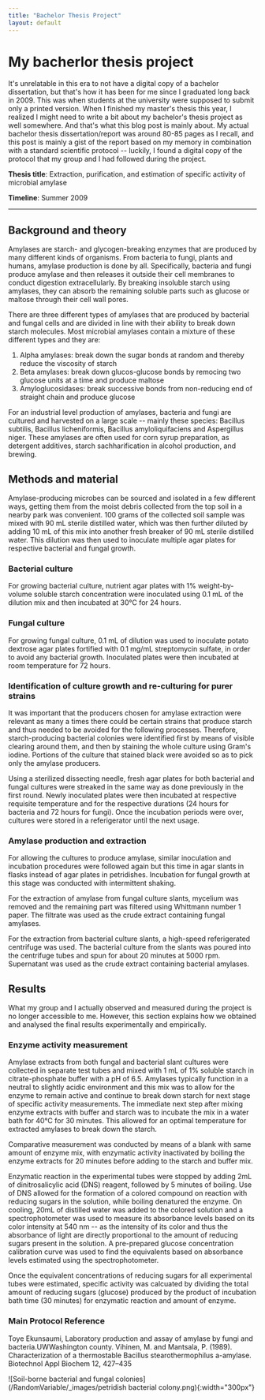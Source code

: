 ```yaml
---
title: "Bachelor Thesis Project"
layout: default
---
```


# My bacherlor thesis project
It's unrelatable in this era to not have a digital copy of a bachelor dissertation, but that's how it has been for me since I graduated long back in 2009. This was when students at the university were supposed to submit only a printed version. When I finished my master's thesis this year, I realized I might need to write a bit about my bachelor's thesis project as well somewhere. And that's what this blog post is mainly about. My actual bachelor thesis dissertation/report was around 80-85 pages as I recall, and this post is mainly a gist of the report based on my memory in combination with a standard scientific protocol -- luckily, I found a digital copy of the protocol that my group and I had followed during the project.

**Thesis title**: Extraction, purification, and estimation of specific activity of microbial amylase

**Timeline**: Summer 2009

---------------------------------------------------------------------------------------------------------------------------------------
## Background and theory
Amylases are starch- and glycogen-breaking enzymes that are produced by many different kinds of organisms. From bacteria to fungi, plants and humans, amylase production is done by all. Specifically, bacteria and fungi produce amylase and then releases it outside their cell membranes to conduct digestion extracellularly. By breaking insoluble starch using amylases, they can absorb the remaining soluble parts such as glucose or maltose through their cell wall pores.

There are three different types of amylases that are produced by bacterial and fungal cells and are divided in line with their ability to break down starch molecules. Most microbial amylases contain a mixture of these different types and they are:
1. Alpha amylases: break down the sugar bonds at random and thereby reduce the viscosity of starch
2. Beta amylases: break down glucos-glucose bonds by remocing two glucose units at a time and produce maltose
3. Amyloglucosidases: break successive bonds from non-reducing end of straight chain and produce glucose

For an industrial level production of amylases, bacteria and fungi are cultured and harvested on a large scale -- mainly these species: Bacillus subtilis, Bacillus licheniformis, Bacillus amyloliquifaciens and Aspergillus niger. These amylases are often used for corn syrup preparation, as detergent additives, starch sachharification in alcohol production, and brewing.

## Methods and material
Amylase-producing microbes can be sourced and isolated in a few different ways, getting them from the moist debris collected from the top soil in a nearby park was convenient. 100 grams of the collected soil sample was mixed with 90 mL sterile distilled water, which was then further diluted by adding 10 mL of this mix into another fresh breaker of 90 mL sterile distilled water. This dilution was then used to inoculate multiple agar plates for respective bacterial and fungal growth. 

### Bacterial culture
For growing bacterial culture, nutrient agar plates with 1% weight-by-volume soluble starch concentration were inoculated using 0.1 mL of the dilution mix and then incubated at 30°C for 24 hours.

### Fungal culture
For growing fungal culture, 0.1 mL of dilution was used to inoculate potato dextrose agar plates fortified with 0.1 mg/mL streptomycin sulfate, in order to avoid any bacterial growth. Inoculated plates were then incubated at room temperature for 72 hours.

### Identification of culture growth and re-culturing for purer strains
It was important that the producers chosen for amylase extraction were relevant as many a times there could be certain strains that produce starch and thus needed to be avoided for the following processes. Therefore, starch-producing bacterial colonies were identified first by means of visible clearing around them, and then by staining the whole culture using Gram's iodine. Portions of the culture that stained black were avoided so as to pick only the amylase producers.

Using a sterilized dissecting needle, fresh agar plates for both bacterial and fungal cultures were streaked in the same way as done previously in the first round. Newly inoculated plates were then incubated at respective requisite temperature and for the respective durations (24 hours for bacteria and 72 hours for fungi). Once the incubation periods were over, cultures were stored in a referigerator until the next usage.

### Amylase production and extraction
For allowing the cultures to produce amylase, similar inoculation and incubation procedures were followed again but this time in agar slants in flasks instead of agar plates in petridishes. Incubation for fungal growth at this stage was conducted with intermittent shaking.

For the extraction of amylase from fungal culture slants, mycelium was removed and the remaining part was filtered using Whittmann number 1 paper. The filtrate was used as the crude extract containing fungal amylases.

For the extraction from bacterial culture slants, a high-speed referigerated centrifuge was used. The bacterial culture from the slants was poured into the centrifuge tubes and spun for about 20 minutes at 5000 rpm. Supernatant was used as the crude extract containing bacterial amylases.

## Results
What my group and I actually observed and measured during the project is no longer accessible to me. However, this section explains how we obtained and analysed the final results experimentally and empirically.

### Enzyme activity measurement
Amylase extracts from both fungal and bacterial slant cultures were collected in separate test tubes and mixed with 1 mL of 1% soluble starch in citrate-phosphate buffer with a pH of 6.5. Amylases typically function in a neutral to slightly acidic environment and this mix was to allow for the enzyme to remain active and continue to break down starch for next stage of specific activity measurements. The immediate next step after mixing enzyme extracts with buffer and starch was to incubate the mix in a water bath for 40°C for 30 minutes. This allowed for an optimal temperature for extracted amylases to break down the starch.

Comparative measurement was conducted by means of a blank with same amount of enzyme mix, with enzymatic activity inactivated by boiling the enzyme extracts for 20 minutes before adding to the starch and buffer mix.

Enzymatic reaction in the experimental tubes were stopped by adding 2mL of dinitrosalicylic acid (DNS) reagent, followed by 5 minutes of boiling. Use of DNS allowed for the formation of a colored compound on reaction with reducing sugars in the solution, while boiling denatured the enzyme. On cooling, 20mL of distilled water was added to the colored solution and a spectrophotometer was used to measure its absorbance levels based on its color intensity at 540 nm -- as the intensity of its color and thus the absorbance of light are directly proportional to the amount of reducing sugars present in the solution. A pre-prepared glucose concentration calibration curve was used to find the equivalents based on absorbance levels estimated using the spectrophotometer.

Once the equivalent concentrations of reducing sugars for all experimental tubes were estimated, specific activity was calcuated by dividing the total amount of reducing sugars (glucose) produced by the product of incubation bath time (30 minutes) for enzymatic reaction and amount of enzyme.

### Main Protocol Reference
Toye Ekunsaumi, Laboratory production and assay of amylase by fungi and bacteria.UWWashington county. Vihinen, M. and Mantsala, P. (1989). Characterization of a thermostable Bacillus stearothermophilus a-amylase. Biotechnol Appl Biochem 12, 427–435

![Soil-borne bacterial and fungal colonies](/RandomVariable/_images/petridish bacterial colony.png){:width="300px"}
